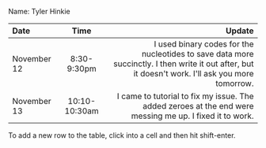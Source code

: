 Name: Tyler Hinkie

| Date        |     Time      |                                                                                                                                            Update |
|:------------|:-------------:|--------------------------------------------------------------------------------------------------------------------------------------------------:|
| November 12 |  8:30-9:30pm  | I used binary codes for the nucleotides to save data more succinctly. I then write it out after, but it doesn't work. I'll ask you more tomorrow. |
| November 13 | 10:10-10:30am |                                           I came to tutorial to fix my issue. The added zeroes at the end were messing me up. I fixed it to work. |


To add a new row to the table, click into a cell and then hit shift-enter.